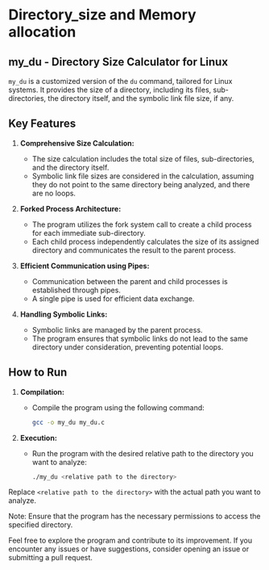 # Directory_size and Memory allocation
## my_du - Directory Size Calculator for Linux

`my_du` is a customized version of the `du` command, tailored for Linux systems. It provides the size of a directory, including its files, sub-directories, the directory itself, and the symbolic link file size, if any.

## Key Features

1. **Comprehensive Size Calculation:**
   - The size calculation includes the total size of files, sub-directories, and the directory itself.
   - Symbolic link file sizes are considered in the calculation, assuming they do not point to the same directory being analyzed, and there are no loops.

2. **Forked Process Architecture:**
   - The program utilizes the fork system call to create a child process for each immediate sub-directory.
   - Each child process independently calculates the size of its assigned directory and communicates the result to the parent process.

3. **Efficient Communication using Pipes:**
   - Communication between the parent and child processes is established through pipes.
   - A single pipe is used for efficient data exchange.

4. **Handling Symbolic Links:**
   - Symbolic links are managed by the parent process.
   - The program ensures that symbolic links do not lead to the same directory under consideration, preventing potential loops.

## How to Run

1. **Compilation:**
   - Compile the program using the following command:

     ```bash
     gcc -o my_du my_du.c
     ```

2. **Execution:**
   - Run the program with the desired relative path to the directory you want to analyze:

     ```bash
     ./my_du <relative path to the directory>
     ```

Replace `<relative path to the directory>` with the actual path you want to analyze.

Note: Ensure that the program has the necessary permissions to access the specified directory.

Feel free to explore the program and contribute to its improvement. If you encounter any issues or have suggestions, consider opening an issue or submitting a pull request.

